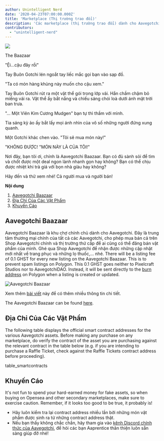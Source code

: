 ```yaml
---
author: Unintelligent Nerd
date: '2020-04-23T07:00:00.000Z'
title: 'Marketplace (Thị trường trao đổi)'
description: 'Các marketplace (thị trường trao đổi) dành cho Aavegotchi'
contributors:
  - "unintelligent-nerd"
---
```


<div class="headerImageContainer">
<img class="headerImage" src="/marketplace/baazaar.gif">
<p class="headerImageText">The Baazaar</p>
</div>

"Ệi...cậu đây rồi"

Tay Buôn Gotchi lén ngoắt tay liếc mắc gọi bạn vào sạp đồ.

"Ta có món hàng khủng này muốn cho cậu xem."

Tay Buôn Gotchi rút ra một vật thể gói trong lớp vải. Hắn chầm chậm bỏ miếng vải ra. Vật thể ấy bắt nắng và chiếu sáng chói loà dưới ánh mặt trời ban trưa.

"... Một Viên Kim Cương Mudgen" bạn tự thì thầm với mình.

Tia sáng kỳ ảo ấy bắt lấy mọi ánh nhìn của vô số những người đứng xung quanh.

Một Gotchi khác chen vào. "Tôi sẽ mua món này!"

"KHÔNG ĐƯỢC! "MÓN NÀY LÀ CỦA TÔI!"

Nơi đây, bạn tôi ơi, chính là Aavegotchi Baazaar. Bạn có đủ sành sỏi để tìm và chốt được một deal ngon lành nhanh gọn hay không? Bạn có thể chịu được nhiệt khi trả giá với bọn nhà giàu hay không?

Hãy đến và thử xem nhé! Cả người mua và người bán!

<div class="contentsBox">

**Nội dung**

<ol>
<li><a href=#aavegotchi-baazaar>Aavegotchi Baazaar</a></li>
<li><a href=#collection-addresses>Địa Chỉ Của Các Vật Phẩm</a></li>
<li><a href=#precautions>Khuyến Cáo</a></li>
</ol>

</div>

## Aavegotchi Baazaar

Aavegotchi Baazaar là khu chợ chính chủ dành cho Aavegotchi. Đây là trung tâm thương mại chính của tất cả các Aavegotchi, cho phép mua bán cả trên Shop Aavegotchi chính và thị trường thứ cấp để ai cũng có thể đăng bán vật phẩm của mình. Ghé qua Shop Aavegotchi để nhận được những cập nhật mới nhất về trang phục và những lọ thuốc,... nhé. There will be a listing fee of 0.1 GHST for every new listing on the Aavegotchi Baazaar. This is to prevent spam listings on Polygon. This 0.1 GHST goes neither to Pixelcraft Studios nor to AavegotchiDAO. Instead, it will be sent directly to the [burn address](https://explorer-mainnet.maticvigil.com/address/0xFFfFfFffFFfffFFfFFfFFFFFffFFFffffFfFFFfF/tokens) on Polygon when a listing is created or updated.

<img class = "bodyImage" src = "/marketplace/aavegotchi-baazaar.png" alt = "Aavegotchi Baazaar" />

Xem thêm [bài viết](https://aavegotchi.medium.com/surprise-were-launching-an-aavegotchi-nft-marketplace-f8a388e89d7f) này để có thêm nhiều thông tin chi tiết.

The Aavegotchi Baazaar can be found [here](https://aavegotchi.com/baazaar).

## Địa Chỉ Của Các Vật Phẩm

The following table displays the official smart contract addresses for the various Aavegotchi assets. Before making any purchase on any marketplace, do verify the contract of the asset you are purchasing against the relevant contract in the table below (e.g. if you are intending to purchase a Raffle Ticket, check against the Raffle Tickets contract address before proceeding).

table_smartcontracts

## Khuyến Cáo

It's not fun to spend your hard-earned money for fake assets, so when buying on Opensea and other secondary marketplaces, make sure to exercise caution. Remember, if it looks too good to be true, it probably is!

* Hãy luôn kiểm tra lại contract address nhiều lần bởi những món vật phẩm được sinh ra từ những contract address thật.
* Nếu bạn thấy không chắc chắn, hãy tham gia vào [kênh Discord chính thức của Aavegotchi](https://discord.com/invite/NPwnWB6), để hỏi các bạn Aaprentice thân thiện luôn sẵn sàng giúp đỡ nhé!
